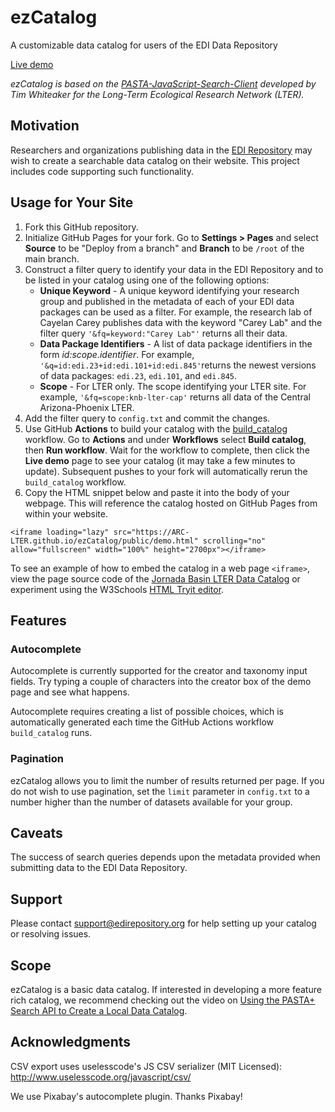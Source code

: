 # ezCatalog

A customizable data catalog for users of the EDI Data Repository

[Live demo](https://EDIorg.github.io/ezCatalog/public/demo.html)

_ezCatalog is based on the [PASTA-JavaScript-Search-Client](https://github.com/BLE-LTER/PASTA-JavaScript-Search-Client) developed by Tim Whiteaker for the Long-Term Ecological Research Network (LTER)._

## Motivation

Researchers and organizations publishing data in the [EDI Repository](https://portal.edirepository.org/nis/home.jsp) may wish to create a searchable data catalog on their website. This project includes code supporting such functionality.

## Usage for Your Site

1. Fork this GitHub repository. 
2. Initialize GitHub Pages for your fork. Go to **Settings > Pages** and select **Source** to be "Deploy from a branch" and **Branch** to be `/root` of the main branch.
3. Construct a filter query to identify your data in the EDI Repository and to be listed in your catalog using one of the following options:
   - **Unique Keyword**  - A unique keyword identifying your research group and published in the metadata of each of your EDI data packages can be used as a filter. For example, the research lab of Cayelan Carey publishes data with the keyword "Carey Lab" and the filter query `'&fq=keyword:"Carey Lab"'` returns all their data.
   - **Data Package Identifiers** - A list of data package identifiers in the form _id:scope.identifier_. For example, `'&q=id:edi.23+id:edi.101+id:edi.845'`returns the newest versions of data packages: `edi.23`, `edi.101`, and `edi.845`.
   - **Scope** - For LTER only. The scope identifying your LTER site. For example, `'&fq=scope:knb-lter-cap'` returns all data of the Central Arizona-Phoenix LTER. 
4. Add the filter query to `config.txt` and commit the changes.
5. Use GitHub **Actions** to build your catalog with the [build_catalog](https://github.com/servilla/ezCatalog/blob/master/.github/workflows/build_catalog.yml) workflow. Go to **Actions** and under **Workflows** select **Build catalog**, then **Run workflow**. Wait for the workflow to complete, then click the **Live demo** page to see your catalog (it may take a few minutes to update). Subsequent pushes to your fork will automatically rerun the `build_catalog` workflow.  
6. Copy the HTML snippet below and paste it into the body of your webpage. This will reference the catalog hosted on GitHub Pages from within your website.
```
<iframe loading="lazy" src="https://ARC-LTER.github.io/ezCatalog/public/demo.html" scrolling="no" allow="fullscreen" width="100%" height="2700px"></iframe>
```

To see an example of how to embed the catalog in a web page `<iframe>`, view the page source code of the [Jornada Basin LTER Data Catalog](https://lter.jornada.nmsu.edu/data-catalog/) or experiment using the W3Schools [HTML Tryit editor](https://www.w3schools.com/html/tryit.asp?filename=tryhtml_intro).

## Features

### Autocomplete

Autocomplete is currently supported for the creator and taxonomy input fields. Try typing a couple of characters into the creator box of the demo page and see what happens.

Autocomplete requires creating a list of possible choices, which is automatically generated each time the GitHub Actions workflow `build_catalog` runs.

### Pagination

ezCatalog allows you to limit the number of results returned per page. If you do not wish to use pagination, set the `limit` parameter in `config.txt` to a number higher than the number of datasets available for your group.

## Caveats

The success of search queries depends upon the metadata provided when submitting data to the EDI Data Repository.

## Support

Please contact support@edirepository.org for help setting up your catalog or resolving issues.

## Scope
   
ezCatalog is a basic data catalog. If interested in developing a more feature rich catalog, we recommend checking out the video on [Using the PASTA+ Search API to Create a Local Data Catalog](https://www.youtube.com/watch?v=LwCI9TKi-Pg&t=361s).
   
## Acknowledgments

CSV export uses uselesscode's JS CSV serializer (MIT Licensed):
http://www.uselesscode.org/javascript/csv/

We use Pixabay's autocomplete plugin. Thanks Pixabay!
